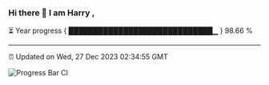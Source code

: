 ### Hi there 👋 I am Harry , 

⏳ Year progress { █████████████████████████████▁ } 98.66 %

---

⏰ Updated on Wed, 27 Dec 2023 02:34:55 GMT

![Progress Bar CI](https://github.com/duykhang68/duykhang68/workflows/Progress%20Bar%20CI/badge.svg)
